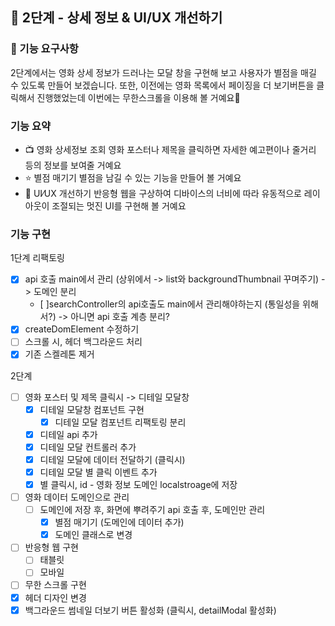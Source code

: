 ## 🚀 2단계 - 상세 정보 & UI/UX 개선하기

### 🎯 기능 요구사항

2단계에서는 영화 상세 정보가 드러나는 모달 창을 구현해 보고 사용자가 별점을 매길 수 있도록 만들어 보겠습니다. 또한, 이전에는 영화 목록에서 페이징을 더 보기버튼을 클릭해서 진행했었는데 이번에는 무한스크롤을 이용해 볼 거예요🤗

### 기능 요약

- 📺 영화 상세정보 조회
  영화 포스터나 제목을 클릭하면 자세한 예고편이나 줄거리 등의 정보를 보여줄 거예요
- ⭐️ 별점 매기기
  별점을 남길 수 있는 기능을 만들어 볼 거예요
- 📐 UI⁄UX 개선하기
  반응형 웹을 구상하여 디바이스의 너비에 따라 유동적으로 레이아웃이 조절되는 멋진 UI를 구현해 볼 거예요

### 기능 구현

1단계 리팩토링

- [x] api 호출 main에서 관리 (상위에서 -> list와 backgroundThumbnail 꾸며주기) -> 도메인 분리
  - [ ]searchController의 api호출도 main에서 관리해야하는지 (통일성을 위해서?) -> 아니면 api 호출 계층 분리?
- [x] createDomElement 수정하기
- [ ] 스크롤 시, 헤더 백그라운드 처리
- [x] 기존 스켈레톤 제거

2단계

- [ ] 영화 포스터 및 제목 클릭시 -> 디테일 모달창
  - [x] 디테일 모달창 컴포넌트 구현
    - [x] 디테일 모달 컴포넌트 리팩토링 분리
  - [x] 디테일 api 추가
  - [x] 디테일 모달 컨트롤러 추가
  - [x] 디테일 모달에 데이터 전달하기 (클릭시)
  - [x] 디테일 모달 별 클릭 이벤트 추가
  - [x] 별 클릭시, id - 영화 정보 도메인 localstroage에 저장
- [ ] 영화 데이터 도메인으로 관리
  - [ ] 도메인에 저장 후, 화면에 뿌려주기 api 호출 후, 도메인만 관리
    - [x] 별점 매기기 (도메인에 데이터 추가)
    - [x] 도메인 클래스로 변경
- [ ] 반응형 웹 구현
  - [ ] 태블릿
  - [ ] 모바일
- [ ] 무한 스크롤 구현
- [x] 헤더 디자인 변경
- [x] 백그라운드 썸네일 더보기 버튼 활성화 (클릭시, detailModal 활성화)
